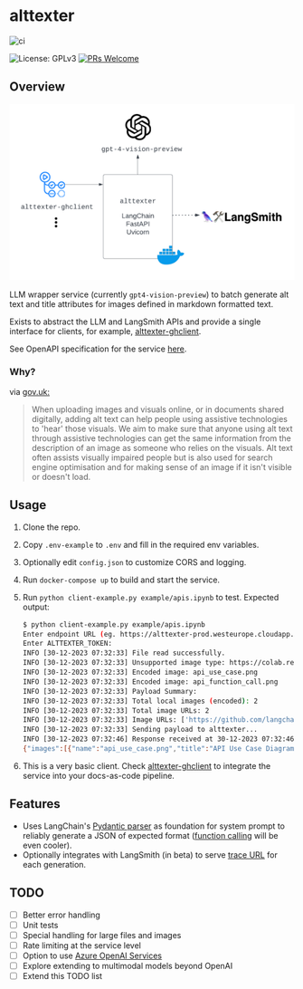 # alttexter

![ci](https://github.com/jonathanalgar/alttexter/actions/workflows/build-docker.yml/badge.svg)

![License: GPLv3](https://img.shields.io/badge/license-GPLv3-blue) [![PRs Welcome](https://img.shields.io/badge/PRs-welcome-brightgreen.svg?style=flat-square)](https://makeapullrequest.com)

## Overview

[![Diagram of the system architecture of the alttexter microservice, showing its integration with GitHub client](alttexter-diag.png "Altexter Architecture Diagram")](https://jonathanalgar.github.io/slides/Using%20AI%20and%20LLMs%20in%20docs-as-code%20pipelines.pdf)

LLM wrapper service (currently `gpt4-vision-preview`) to batch generate alt text and title attributes for images defined in markdown formatted text.

Exists to abstract the LLM and LangSmith APIs and provide a single interface for clients, for example, [alttexter-ghclient](https://github.com/jonathanalgar/alttexter-ghclient).

See OpenAPI specification for the service [here](https://app.swaggerhub.com/apis/JONATHANALGARGITHUB/alttexter/0.1).

### Why?

via [gov.uk:](https://design102.blog.gov.uk/2022/01/14/whats-the-alternative-how-to-write-good-alt-text/)

> When uploading images and visuals online, or in documents shared digitally, adding alt text can help people using assistive technologies to 'hear' those visuals. We aim to make sure that anyone using alt text through assistive technologies can get the same information from the description of an image as someone who relies on the visuals. Alt text often assists visually impaired people but is also used for search engine optimisation and for making sense of an image if it isn't visible or doesn't load. 

## Usage

1. Clone the repo.
1. Copy `.env-example` to `.env` and fill in the required env variables.
1. Optionally edit `config.json` to customize CORS and logging.
1. Run `docker-compose up` to build and start the service.
1. Run `python client-example.py example/apis.ipynb` to test. Expected output:

    ```bash
    $ python client-example.py example/apis.ipynb
    Enter endpoint URL (eg. https://alttexter-prod.westeurope.cloudapp.azure.com:9100/alttexter):
    Enter ALTTEXTER_TOKEN:
    INFO [30-12-2023 07:32:33] File read successfully.
    INFO [30-12-2023 07:32:33] Unsupported image type: https://colab.research.google.com/assets/colab-badge.svg
    INFO [30-12-2023 07:32:33] Encoded image: api_use_case.png
    INFO [30-12-2023 07:32:33] Encoded image: api_function_call.png
    INFO [30-12-2023 07:32:33] Payload Summary:
    INFO [30-12-2023 07:32:33] Total local images (encoded): 2
    INFO [30-12-2023 07:32:33] Total image URLs: 2
    INFO [30-12-2023 07:32:33] Image URLs: ['https://github.com/langchain-ai/langchain/blob/b9636e5c987e1217afcdf83e9c311568ad50c304/docs/static/img/api_chain.png?raw=true', 'https://github.com/langchain-ai/langchain/blob/b9636e5c987e1217afcdf83e9c311568ad50c304/docs/static/img/api_chain_response.png?raw=true']
    INFO [30-12-2023 07:32:33] Sending payload to alttexter...
    INFO [30-12-2023 07:32:46] Response received at 30-12-2023 07:32:46
    {"images":[{"name":"api_use_case.png","title":"API Use Case Diagram","alt_text":"Diagram illustrating the use case of an LLM interacting with an external API."},{"name":"api_function_call.png","title":"API Function Call Process","alt_text":"Flowchart showing the process of an LLM formulating an API call based on a user query."},{"name":"https://github.com/langchain-ai/langchain/blob/b9636e5c987e1217afcdf83e9c311568ad50c304/docs/static/img/api_chain.png?raw=true","title":"API Request Chain Trace","alt_text":"Screenshot of a LangSmith trace showing the API request chain for generating an API URL."},{"name":"https://github.com/langchain-ai/langchain/blob/b9636e5c987e1217afcdf83e9c311568ad50c304/docs/static/img/api_chain_response.png?raw=true","title":"API Response Chain Trace","alt_text":"Screenshot of a LangSmith trace showing the API response chain for providing a natural language answer."}],"run_url":"https://smith.langchain.com/public/7596e591-559d-4ba4-b35e-58f93db6d25d/r"}
    ```

1. This is a very basic client. Check [alttexter-ghclient](https://github.com/jonathanalgar/alttexter-ghclient) to integrate the service into your docs-as-code pipeline.

## Features

* Uses LangChain's [Pydantic parser](https://python.langchain.com/docs/modules/model_io/output_parsers/types/pydantic) as foundation for system prompt to reliably generate a JSON of expected format ([function calling](https://community.openai.com/t/does-the-model-gpt-4-vision-preview-have-function-calling/490197/2) will be even cooler).
* Optionally integrates with LangSmith (in beta) to serve [trace URL](https://docs.smith.langchain.com/tracing/tracing-faq) for each generation.

## TODO

- [ ] Better error handling
- [ ] Unit tests
- [ ] Special handling for large files and images
- [ ] Rate limiting at the service level
- [ ] Option to use [Azure OpenAI Services](https://techcommunity.microsoft.com/t5/ai-azure-ai-services-blog/gpt-4-turbo-with-vision-is-now-available-on-azure-openai-service/ba-p/4008456)
- [ ] Explore extending to multimodal models beyond OpenAI
- [ ] Extend this TODO list
